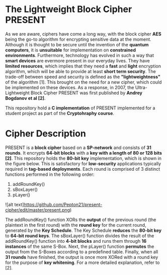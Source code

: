 # The Lightweight Block Cipher PRESENT
As we are aware, ciphers have come a long way, with the block cipher **AES** being the go-to algorithm for encrypting sensitive data at the moment. Although it is thought to be secure until the invention of the **quantum computers**, it is **unsuitable** for implementation on **constrained environments**. Furthermore, technology has evolved in such a way that **smart devices** are evermore present in our everyday lives. They have **limited resources**, which implies that they need a **fast** and **light** encryption algorithm, which will be able to provide at least **short term security**. The trade-off between speed and security is defined as the **"lightweightness"** of the algorithm [1]. This brought on the need for a new cipher, which could be implemented on these devices. As a response, in 2007, the Ultra-Lightweight Block Cipher PRESENT was first published by **Andrey Bogdanov et al [2]**.

This repository hold a **C implementation** of PRESENT implemented for a student project as part of the **Cryptohraphy course**.

# Cipher Description
PRESENT is a **block cipher** based on a **SP-network** and consists of **31 rounds**. It encrypts **64-bit blocks** with a **key with a length of 80 or 128 bits [2]**. This repository holds the **80-bit key** implementation, which is shown in the figure below. This is satisfactory for **low-security** applications typically required in **tag-based deployments**. Each round is comprised of 3 distinct functions performed in the following order:
1. addRoundKey()
2. sBoxLayer()
3. pLayer()

![alt text]https://github.com/Pepton21/present-cipher/edit/master/present.png)

The addRoundKey() function XORs the **output** of the previous round (the plaintext in the first round) with the **round key** for the current round, generated by the **Key Schedule**. The Key Schedule **reduces** the **80-bit key** to **64-bit round keys**. The sBoxLayer() function divides the result of the addRoundKey() function into **4-bit blocks** and runs them through **16 instances** of the same S-Box. Next, the pLayer() function **permutes** the output from the S-Boxes according to a predefined table. Finally, when all **31 rounds** have finished, the output is once more XORed with a round key for the purpose of **key whitening**. For a more detailed explanation, refer to [2].
